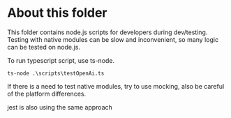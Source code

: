 # About this folder

This folder contains node.js scripts for developers during dev/testing. Testing with native modules can be slow and inconvenient, so many logic can be tested on node.js. 

To run typescript script, use ts-node.

```
ts-node .\scripts\testOpenAi.ts
```
If there is a need to test native modules, try to use mocking, also be careful of the platform differences.

jest is also using the same approach
